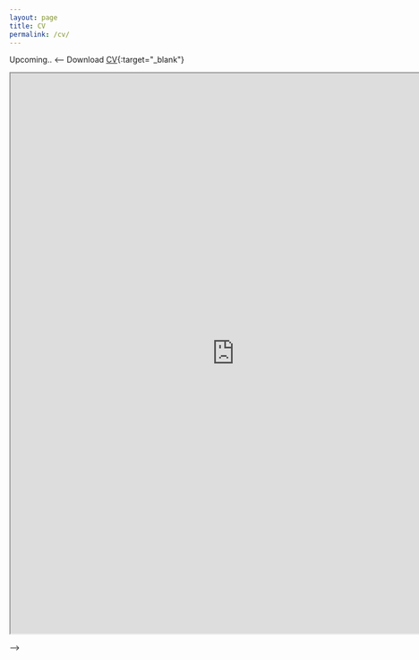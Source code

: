 ```yaml
---
layout: page
title: CV
permalink: /cv/
---
```

Upcoming..
<-- Download [CV](https://www.dropbox.com/s/3hhqawhl2qnqbim/CV_Aditya.pdf){:target="_blank"}
<iframe src="https://drive.google.com/file/d/0B9FC-UHNNCpZUGlQZ0cyTWNCU1U/preview" width="800" height="1000" align="center"></iframe>
 
 [LinkedIn]: https://www.linkedin.com/in/asaditya/
 -->
